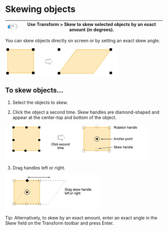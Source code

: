 # Skewing objects

| ![Skew.png](assets/Skew.png) | Use Transform > Skew to skew selected objects by an exact amount (in degrees). |
| ---------------------------- | ------------------------------------------------------------------------------ |

You can skew objects directly on screen or by setting an exact skew angle.

![transform00058.png](assets/transform00058.png)

## To skew objects...

1. Select the objects to skew.

2. Click the object a second time. Skew handles are diamond-shaped and appear at the center-top and bottom of the object.

![transform00061.png](assets/transform00061.png)

3. Drag handles left or right.

![transform00064.png](assets/transform00064.png)

Tip: Alternatively, to skew by an exact amount, enter an exact angle in the Skew field on the Transform toolbar and press Enter.

